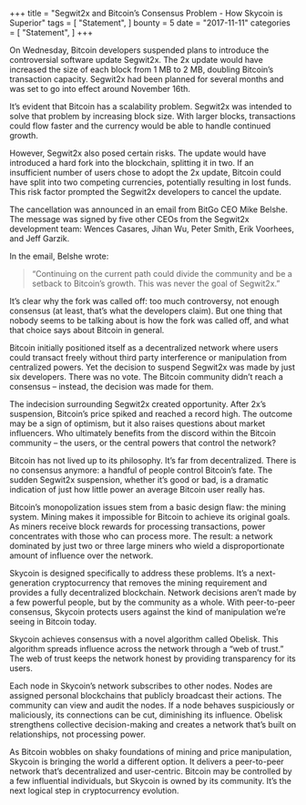 +++ title = "Segwit2x and Bitcoin’s Consensus Problem - How Skycoin is Superior" tags = [ "Statement", ] bounty = 5 date = "2017-11-11" categories = [ "Statement", ] +++

On Wednesday, Bitcoin developers suspended plans to introduce the controversial software update Segwit2x. The 2x update would have increased the size of each block from 1 MB to 2 MB, doubling Bitcoin’s transaction capacity. Segwit2x had been planned for several months and was set to go into effect around November 16th. 

It’s evident that Bitcoin has a scalability problem. Segwit2x was intended to solve that problem by increasing block size. With larger blocks, transactions could flow faster and the currency would be able to handle continued growth. 

However, Segwit2x also posed certain risks. The update would have introduced a hard fork into the blockchain, splitting it in two. If an insufficient number of users chose to adopt the 2x update, Bitcoin could have split into two competing currencies, potentially resulting in lost funds. This risk factor prompted the Segwit2x developers to cancel the update.

The cancellation was announced in an email from BitGo CEO Mike Belshe. The message was signed by five other CEOs from the Segwit2x development team: Wences Casares, Jihan Wu, Peter Smith, Erik Voorhees, and Jeff Garzik. 

In the email, Belshe wrote:

>“Continuing on the current path could divide the community and be a setback to Bitcoin’s growth. This was never the goal of Segwit2x.”

It’s clear why the fork was called off: too much controversy, not enough consensus (at least, that’s what the developers claim). But one thing that nobody seems to be talking about is how the fork was called off, and what that choice says about Bitcoin in general. 

Bitcoin initially positioned itself as a decentralized network where users could transact freely without third party interference or manipulation from centralized powers. Yet the decision to suspend Segwit2x was made by just six developers. There was no vote. The Bitcoin community didn’t reach a consensus – instead, the decision was made for them.

The indecision surrounding Segwit2x created opportunity. After 2x’s suspension, Bitcoin’s price spiked and reached a record high. The outcome may be a sign of optimism, but it also raises questions about market influencers. Who ultimately benefits from the discord within the Bitcoin community – the users, or the central powers that control the network?

Bitcoin has not lived up to its philosophy. It’s far from decentralized. There is no consensus anymore: a handful of people control Bitcoin’s fate. The sudden Segwit2x suspension, whether it’s good or bad, is a dramatic indication of just how little power an average Bitcoin user really has.

Bitcoin’s monopolization issues stem from a basic design flaw: the mining system. Mining makes it impossible for Bitcoin to achieve its original goals. As miners receive block rewards for processing transactions, power concentrates with those who can process more. The result: a network dominated by just two or three large miners who wield a disproportionate amount of influence over the network.

Skycoin is designed specifically to address these problems. It’s a next-generation cryptocurrency that removes the mining requirement and provides a fully decentralized blockchain. Network decisions aren’t made by a few powerful people, but by the community as a whole. With peer-to-peer consensus, Skycoin protects users against the kind of manipulation we’re seeing in Bitcoin today.

Skycoin achieves consensus with a novel algorithm called Obelisk. This algorithm spreads influence across the network through a “web of trust.” The web of trust keeps the network honest by providing transparency for its users. 

Each node in Skycoin’s network subscribes to other nodes. Nodes are assigned personal blockchains that publicly broadcast their actions. The community can view and audit the nodes. If a node behaves suspiciously or maliciously, its connections can be cut, diminishing its influence. Obelisk strengthens collective decision-making and creates a network that’s built on relationships, not processing power.

As Bitcoin wobbles on shaky foundations of mining and price manipulation, Skycoin is bringing the world a different option. It delivers a peer-to-peer network that’s decentralized and user-centric. Bitcoin may be controlled by a few influential individuals, but Skycoin is owned by its community. It’s the next logical step in cryptocurrency evolution.


